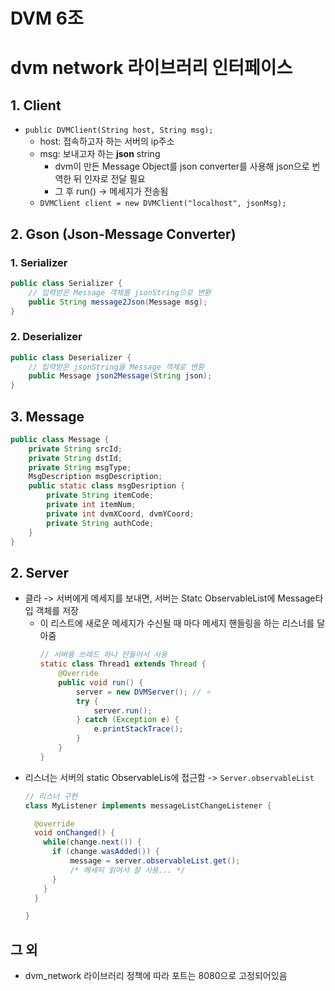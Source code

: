 # DVM 6조

# dvm network 라이브러리 인터페이스
## 1. Client
- `public DVMClient(String host, String msg);`
  - host: 접속하고자 하는 서버의 ip주소
  - msg: 보내고자 하는 **json** string
    - dvm이 만든 Message Object를 json converter를 사용해 json으로 번역한 뒤 인자로 전달 필요
    - 그 후 run() -> 메세지가 전송됨  
  - `DVMClient client = new DVMClient("localhost", jsonMsg);`
## 2. Gson (Json-Message Converter)
### 1. Serializer
```java
public class Serializer {
    // 입력받은 Message 객체를 jsonString으로 변환
    public String message2Json(Message msg);
}
```
### 2. Deserializer
```java
public class Deserializer {
    // 입력받은 jsonString을 Message 객체로 변환
    public Message json2Message(String json);
}
```
## 3. Message
```java
public class Message {
    private String srcId;
    private String dstId;
    private String msgType;
    MsgDescription msgDescription;
    public static class msgDesription {
        private String itemCode;
        private int itemNum;
        private int dvmXCoord, dvmYCoord;
        private String authCode;
    }
}
```
## 2. Server
- 클라 -> 서버에게 메세지를 보내면, 서버는 Statc ObservableList에 Message타입 객체를 저장
  - 이 리스트에 새로운 메세지가 수신될 때 마다 메세지 핸들링을 하는 리스너를 달아줌
    ```java
    // 서버용 쓰레드 하나 만들어서 사용
    static class Thread1 extends Thread {
        @Override
        public void run() {
            server = new DVMServer(); // ⭐️
            try {
                server.run();
            } catch (Exception e) {
                e.printStackTrace();
            }
        }  
    }
    ```
- 리스너는 서버의 static ObservableLis에 접근함 -> `Server.observableList`
  ```java
  // 리스너 구현
  class MyListener implements messageListChangeListener {
  
    @override
    void onChanged() {
      while(change.next()) {
        if (change.wasAdded()) {
            message = server.observableList.get();
            /* 메세지 읽어서 잘 사용... */
        }     
      }
    }
  
  }
  ```
  
## 그 외
- dvm_network 라이브러리 정책에 따라 포트는 8080으로 고정되어있음

